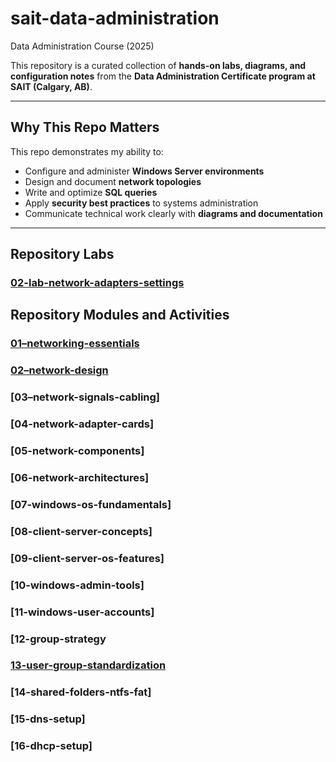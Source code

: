 # sait-data-administration
Data Administration Course (2025)

This repository is a curated collection of **hands-on labs, diagrams, and configuration notes** from the 
**Data Administration Certificate program at SAIT (Calgary, AB)**.

---

## Why This Repo Matters
 
This repo demonstrates my ability to:

- Configure and administer **Windows Server environments**
- Design and document **network topologies**
- Write and optimize **SQL queries**
- Apply **security best practices** to systems administration
- Communicate technical work clearly with **diagrams and documentation**

---

## Repository Labs

### [02-lab-network-adapters-settings](https://github.com/KyleSantin/sait-data-administration/blob/main/network-fundamentals/01-networking-essentials)

## Repository Modules and Activities

### [01–networking-essentials](https://github.com/KyleSantin/sait-data-administration/blob/main/network-fundamentals/01-networking-essentials)
### [02–network-design](https://github.com/KyleSantin/sait-data-administration/blob/main/network-fundamentals/02-network-design)
### [03–network-signals-cabling]
### [04-network-adapter-cards]
### [05-network-components]
### [06-network-architectures]
### [07-windows-os-fundamentals]
### [08-client-server-concepts]
### [09-client-server-os-features]
### [10-windows-admin-tools]
### [11-windows-user-accounts]
### [12-group-strategy
### [13-user-group-standardization](https://github.com/KyleSantin/sait-data-administration/blob/main/network-fundamentals-labs/lab4-groups-and-users)
### [14-shared-folders-ntfs-fat]
### [15-dns-setup]
### [16-dhcp-setup]
